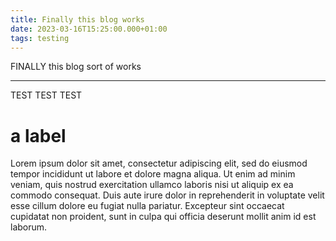 ```yaml
---
title: Finally this blog works
date: 2023-03-16T15:25:00.000+01:00
tags: testing
---
```


<link rel="stylesheet" type="text/css" href="../blog.css">

<main>
	<p>FINALLY this blog sort of works</p>
	<hr>
	<p>TEST TEST TEST</p>
	<h1>a label</h1>
	<p>Lorem ipsum dolor sit amet, consectetur adipiscing elit, sed do eiusmod tempor incididunt ut labore et dolore magna aliqua. Ut enim ad minim veniam, quis nostrud exercitation ullamco laboris nisi ut aliquip ex ea commodo consequat. Duis aute irure dolor in reprehenderit in voluptate velit esse cillum dolore eu fugiat nulla pariatur. Excepteur sint occaecat cupidatat non proident, sunt in culpa qui officia deserunt mollit anim id est laborum.</p>
</main>
